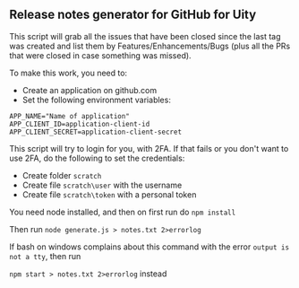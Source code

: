 ## Release notes generator for GitHub for Uity

This script will grab all the issues that have been closed since the last tag was created and list them by Features/Enhancements/Bugs (plus all the PRs that were closed in case something was missed).

To make this work, you need to:

- Create an application on github.com
- Set the following environment variables:

```
APP_NAME="Name of application"
APP_CLIENT_ID=application-client-id
APP_CLIENT_SECRET=application-client-secret
```

This script will try to login for you, with 2FA. If that fails or you don't want to use 2FA, do the following to set the credentials:

- Create folder `scratch`
- Create file `scratch\user` with the username
- Create file `scratch\token` with a personal token

You need node installed, and then on first run do `npm install`

Then run `node generate.js > notes.txt 2>errorlog`

If bash on windows complains about this command with the error `output is not a tty`, then run 

`npm start > notes.txt 2>errorlog` instead

